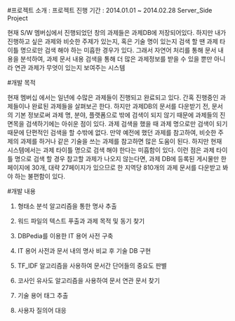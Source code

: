 #프로젝트 소개 : 
프로젝트 진행 기간 : 2014.01.01 ~ 2014.02.28
Server_Side Project

현재 S/W 멤버십에서 진행되었던 창의 과제들은 과제DB에 저장되어있다. 
하지만 내가 진행하고 싶은 과제와 비슷한 주제가 있는지, 
혹은 기술 명이 있는지 검색 할 땐 과제 타이틀 명으로만 검색 해야 하는 미흡한 경우가 있다.
그래서 자연어 처리를 통해 문서 내용을 분석하여, 과제 문서 내용 검색을 통해 더 많은 과제정보를 받을 수 있을 뿐만 
아니라 연관 과제가 무엇이 있는지 보여주는 시스템

#개발 목적

현재 멤버십 에서는 일년에 수많은 과제들이 진행되고 완료되고 있다. 
간혹 진행중인 과제들이나 완료된 과제들을 살펴보곤 한다. 
하지만 과제DB의 문서를 다운받기 전, 문서의 기본 정보로써 과제 명, 분야, 플랫폼으로 밖에 검색이 되지 않기 때문에 과제들의 진면목을 검색하기에는 아쉬운 점이 있다.
과제 검색을 했을 때 과제 명으로만 검색이 되기 때문에 단편적인 검색을 할 수밖에 없다.
만약 예전에 했던 과제를 참고하여, 비슷한 주제의 과제를 하거나 같은 기술을 쓰는 과제를 참고하면 많은 도움이 된다. 
하지만 현재 시스템에서는 과제 타이틀 명으로 검색 해야 한다는 미흡함이 있다. 
이런 점은 과제 타이틀 명으로 검색 할 경우 참고할 과제가 나오지 않는다면, 
과제 DB에 등록된 게시물만 한 페이지에 30개, 대략 27페이지가 있으므로 한 지역당 810개의 과제 문서를 다운받고 봐야 하는 불편함이 있다.

#개발 내용

1. 형태소 분석 알고리즘을 통한 명사 추출

2. 워드 파일의 텍스트 푸출과 과제 목적 및 동기 찾기

3. DBPedia를 이용한 IT 용어 사전 구축

4. IT 용어 사전과 문서 내의 명사 비교 후 기술 DB 구현

5. TF_IDF 알고리즘을 사용하여 문서간 단어들의 중요도 판별

6. 코사인 유사도 알고리즘을 사용하여 문서 연관 문서 찾기

7. 기술 용어 태그 추출

8. 사용자 질의어 대응
